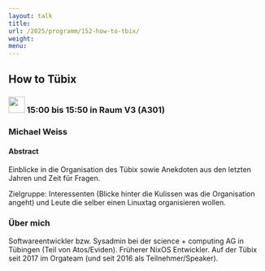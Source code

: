 ```yaml
---
layout: talk
title:
url: /2025/programm/152-how-to-tbix/
weight:
menu:
---
```

## How to Tübix

### <img height = "32" src="../../../images/talk.svg"> 15:00 bis 15:50 in Raum V3 (A301)

### Michael Weiss

#### Abstract

Einblicke in die Organisation des Tübix sowie Anekdoten aus den letzten Jahren und Zeit für Fragen.

Zielgruppe: Interessenten (Blicke hinter die Kulissen was die Organisation angeht) und Leute die selber einen Linuxtag organisieren wollen.

### Über mich

Softwareentwickler bzw. Sysadmin bei der science + computing AG in Tübingen (Teil von Atos/Eviden). Früherer NixOS Entwickler. Auf der Tübix seit 2017 im Orgateam (und seit 2016 als Teilnehmer/Speaker).

